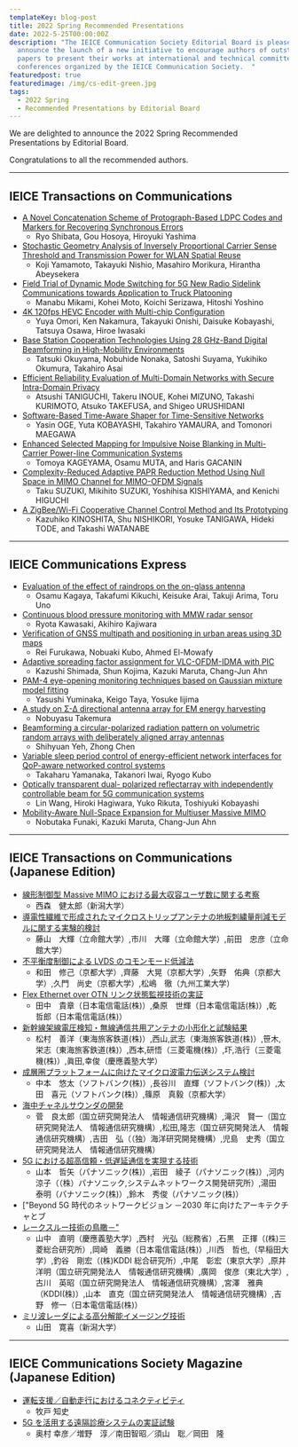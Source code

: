 ```yaml
---
templateKey: blog-post
title: 2022 Spring Recommended Presentations
date: 2022-5-25T00:00:00Z
description: "The IEICE Communication Society Editorial Board is pleased to
  announce the launch of a new initiative to encourage authors of outstanding
  papers to present their works at international and technical committee
  conferences organized by the IEICE Communication Society.  "
featuredpost: true
featuredimage: /img/cs-edit-green.jpg
tags:
  - 2022 Spring
  - Recommended Presentations by Editorial Board
---
```


We are delighted to announce the 2022 Spring Recommended Presentations by Editorial Board.

Congratulations to all the recommended authors.

---

## IEICE Transactions on Communications

- [A Novel Concatenation Scheme of Protograph-Based LDPC Codes and Markers for Recovering Synchronous Errors](https://doi.org/10.1587/transcom.2019EBP3244)
  - Ryo Shibata, Gou Hosoya, Hiroyuki Yashima
- [Stochastic Geometry Analysis of Inversely Proportional Carrier Sense Threshold and Transmission Power for WLAN Spatial Reuse](https://doi.org/10.1587/transcom.2020EBT0009)
  - Koji Yamamoto, Takayuki Nishio, Masahiro Morikura, Hirantha Abeysekera
- [Field Trial of Dynamic Mode Switching for 5G New Radio Sidelink Communications towards Application to Truck Platooning](https://doi.org/10.1587/transcom.2020FGP0009)
  - Manabu Mikami, Kohei Moto, Koichi Serizawa, Hitoshi Yoshino
- [4K 120fps HEVC Encoder with Multi-chip Configuration](https://doi.org/10.1587/transcom.2020CQP0004)
  - Yuya Omori, Ken Nakamura, Takayuki Onishi, Daisuke Kobayashi, Tatsuya Osawa, Hiroe Iwasaki
- [Base Station Cooperation Technologies Using 28 GHz-Band Digital Beamforming in High-Mobility Environments](https://doi.org/10.1587/transcom.2020FGP0013)
  - Tatsuki Okuyama, Nobuhide Nonaka, Satoshi Suyama, Yukihiko Okumura, Takahiro Asai
- [Efficient Reliability Evaluation of Multi-Domain Networks with Secure Intra-Domain Privacy](https://doi.org/10.1587/transcom.2019EBP3119)
  - Atsushi TANIGUCHI, Takeru INOUE, Kohei MIZUNO, Takashi KURIMOTO, Atsuko TAKEFUSA, and Shigeo URUSHIDANI
- [Software-Based Time-Aware Shaper for Time-Sensitive Networks](https://doi.org/10.1587/transcom.2019EBT0001)
  - Yasin OGE, Yuta KOBAYASHI, Takahiro YAMAURA, and Tomonori MAEGAWA
- [Enhanced Selected Mapping for Impulsive Noise Blanking in Multi-Carrier Power-line Communication Systems](https://doi.org/10.1587/transcom.2019EBP3081)
  - Tomoya KAGEYAMA, Osamu MUTA, and Haris GACANIN
- [Complexity-Reduced Adaptive PAPR Reduction Method Using Null Space in MIMO Channel for MIMO-OFDM Signals](https://doi.org/10.1587/transcom.2019EBT0005)
  - Taku SUZUKI, Mikihito SUZUKI, Yoshihisa KISHIYAMA, and Kenichi HIGUCHI
- [A ZigBee/Wi-Fi Cooperative Channel Control Method and Its Prototyping](https://doi.org/10.1587/transcom.2019EBP3080)
  - Kazuhiko KINOSHITA, Shu NISHIKORI, Yosuke TANIGAWA, Hideki TODE, and Takashi WATANABE

---

## IEICE Communications Express

- [Evaluation of the effect of raindrops on the on-glass antenna](https://doi.org/10.1587/comex.2021XBL0188)
  - Osamu Kagaya, Takafumi Kikuchi, Keisuke Arai, Takuji Arima, Toru Uno
- [Continuous blood pressure monitoring with MMW radar sensor](https://doi.org/10.1587/comex.2021XBL0156)
  - Ryota Kawasaki, Akihiro Kajiwara
- [Verification of GNSS multipath and positioning in urban areas using 3D maps](https://doi.org/10.1587/comex.2020XBL0096)
  - Rei Furukawa, Nobuaki Kubo, Ahmed El-Mowafy
- [Adaptive spreading factor assignment for VLC-OFDM-IDMA with PIC](https://doi.org/10.1587/comex.2021XBL0145)
  - Kazushi Shimada, Shun Kojima, Kazuki Maruta, Chang-Jun Ahn
- [PAM-4 eye-opening monitoring techniques based on Gaussian mixture model fitting](https://doi.org/10.1587/comex.2020XBL0086)
  - Yasushi Yuminaka, Keigo Taya, Yosuke Iijima
- [A study on Σ-Δ directional antenna array for EM energy harvesting](https://doi.org/10.1587/comex.2021SPL0005)
  - Nobuyasu Takemura
- [Beamforming a circular-polarized radiation pattern on volumetric random arrays with deliberately aligned array antennas](https://doi.org/10.1587/comex.2021SPL0020)
  - Shihyuan Yeh, Zhong Chen
- [Variable sleep period control of energy-efficient network interfaces for QoP-aware networked control systems](https://doi.org/10.1587/comex.2021XBL0028)
  - Takaharu Yamanaka, Takanori Iwai, Ryogo Kubo
- [Optically transparent dual- polarized reflectarray with independently controllable beam for 5G communication systems](https://doi.org/10.1587/comex.2021XBL0129)
  - Lin Wang, Hiroki Hagiwara, Yuko Rikuta, Toshiyuki Kobayashi
- [Mobility-Aware Null-Space Expansion for Multiuser Massive MIMO](https://doi.org/10.1587/comex.2021XBL0054)
  - Nobutaka Funaki, Kazuki Maruta, Chang-Jun Ahn

---

## IEICE Transactions on Communications (Japanese Edition)

- [線形制御型 Massive MIMO における最大収容ユーザ数に関する考察](https://doi.org/10.14923/transcomj.2020APP0005)
  - 西森　健太郎（新潟大学）
- [導電性繊維で形成されたマイクロストリップアンテナの地板刺繍量削減モデルに関する実験的検討](https://doi.org/10.14923/transcomj.2021APP0006)
  - 藤山　大輝（立命館大学）,市川　大暉（立命館大学）,前田　忠彦（立命館大学）
- [不平衡度制御による LVDS のコモンモード低減法](https://doi.org/10.14923/transcomj.2020PEP0007)
  - 和田　修己（京都大学）,齊藤　大晃（京都大学）,矢野　佑典（京都大学）,久門　尚史（京都大学）,松嶋　徹（九州工業大学）
- [Flex Ethernet over OTN リンク状態監視技術の実証](https://doi.org/10.14923/transcomj.2020JBP3012)
  - 田中　貴章（日本電信電話(株)）,桑原　世輝（日本電信電話(株)）,乾　哲郎（日本電信電話(株)）
- [新幹線架線電圧検知・無線通信共用アンテナの小形化と試験結果](https://doi.org/10.14923/transcomj.2020JBP3027)
  - 松村　善洋（東海旅客鉄道(株)）,西山,武志（東海旅客鉄道(株)）,笹木,栄志（東海旅客鉄道(株)）,西本,研悟（三菱電機(株)）,圷,浩行（三菱電機(株)）,眞田,幸俊（慶應義塾大学）
- [成層圏プラットフォームに向けたマイクロ波電力伝送システム検討](https://doi.org/10.14923/transcomj.2020JBP3062)
  - 中本　悠太（ソフトバンク(株)）,長谷川　直輝（ソフトバンク(株)）,太田　喜元（ソフトバンク(株)）,篠原　真毅（京都大学）
- [海中チャネルサウンダの開発](https://doi.org/10.14923/transcomj.2020JBP3033)
  - 菅　良太郎（国立研究開発法人　情報通信研究機構）,滝沢　賢一（国立研究開発法人　情報通信研究機構）,松田,隆志（国立研究開発法人　情報通信研究機構）,吉田　弘（（独）海洋研究開発機構）,児島　史秀（国立研究開発法人　情報通信研究機構）
- [5G における超高信頼・低遅延通信を実現する技術](https://doi.org/10.14923/transcomj.2020JBI0003)
  - 山本　哲矢（パナソニック(株)）,岩田　綾子（パナソニック(株)）,河内　涼子（（株）パナソニック,システムネットワークス開発研究所）,湯田　泰明（パナソニック(株)）,鈴木　秀俊（パナソニック(株)）
- ["Beyond 5G 時代のネットワークビジョン －2030 年に向けたアーキテクチャとブ
- [レークスルー技術の鳥瞰－"](https://doi.org/10.14923/transcomj.2020JBI0002)
  - 山中　直明（慶應義塾大学）,西村　光弘（総務省）,石黒　正揮（(株)三菱総合研究所）,岡崎　義勝（日本電信電話(株)）,川西　哲也,（早稲田大学）,釣谷　剛宏（(株)KDDI 総合研究所）,中尾　彰宏（東京大学）,原井　洋明（国立研究開発法人　情報通信研究機構）,廣岡　俊彦（東北大学）,古川　英昭（国立研究開発法人　情報通信研究機構）,宮澤　雅典（KDDI(株)）,山本　直克（国立研究開発法人　情報通信研究機構）,吉野　修一（日本電信電話(株)）
- [ミリ波レーダによる高分解能イメージング技術](https://doi.org/10.14923/transcomj.2020JBI0001)
  - 山田　寛喜（新潟大学）

---

## IEICE Communications Society Magazine (Japanese Edition)

- [運転支援／自動走行におけるコネクティビティ](https://doi.org/10.1587/bplus.15.116)
  - 牧戸 知史
- [5G を活用する遠隔診療システムの実証試験](https://doi.org/10.1587/bplus.14.186)
  - 奥村 幸彦／増野　淳／南田智昭／須山　聡／岡田　隆
